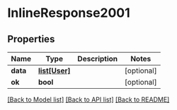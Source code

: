 # InlineResponse2001

## Properties
Name | Type | Description | Notes
------------ | ------------- | ------------- | -------------
**data** | [**list[User]**](User.md) |  | [optional] 
**ok** | **bool** |  | [optional] 

[[Back to Model list]](../README.md#documentation-for-models) [[Back to API list]](../README.md#documentation-for-api-endpoints) [[Back to README]](../README.md)


